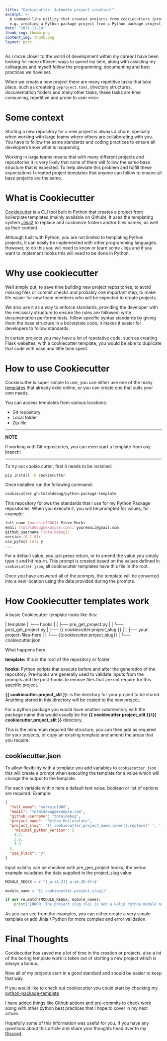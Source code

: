 ```yaml
---
title: "Cookiecutter: Automate project creation!"
excerpt: >-
  A command-line utility that creates projects from cookiecutters (project templates),
  e.g. creating a Python package project from a Python package project template.
date: '2021-11-10'
thumb_img: thumb.png
content_img: thumb.png
layout: post
---
```


As I move closer to the world of development within my career I have been
looking for more efficient ways to spend my time, along with assisting my colleagues
and myself follow the programming, documenting and best practices we have set.

When we create a new project there are many repetitive tasks that take place,
such as createing `pyproject.toml`, directory structures, documentation folders
and many other tasks, these tasks are time consuming, repetitive and prone to
user error.

# Some context

Starting a new repository for a new project is always a chore, specially when
working with large teams where others are collaborating with you. You have to
follow the same standards and coding practices to ensure all developers know
what is happening.

Working in large teams means that with many different projects and repositories
it is very likely that none of them will follow the same base structure that is
expected. To help aleviate this problem and fulfill these expectations I created
project templates that anyone can follow to ensure all base projects are the same.

# What is Cookiecutter

[Cookiecutter](https://github.com/cookiecutter/cookiecutter) is a CLI tool
built in Python that creates a project from boilerplate templates
(mainly available on Github). It uses the templating system
[Jinja2](https://jinja.palletsprojects.com/en/3.0.x/) to replace and customize folders and/or files names, as well as their content.

Although built with Python, you are not limited to templating Python projects,
it can easily be implemented with other programming languages. However, to do
this you will need to know or learn some Jinja and if you want to implement
hooks this will need to be done in Python.

# Why use cookiecutter

Well simply put, to save time building new project repositories, to avoid
missing files or commit checks and probably one important step, to make
life easier for new team members who will be expected to create projects.

We also use it as a way to enforce standards, providing the developer with
the necissary structure to ensure the rules are followed: write documentation
performe tests, follow specific syntax standards by giving them the base structure
in a boilerplate code, it makes it easier for developers to follow standards.

In certain projects you may have a lot of repetative code, such as creating Flask
websites, with a cookiecutter template, you would be able to duplicate that
code with ease and little time spent.

# How to use Cookiecutter

Cookiecutter is super simple to use, you can either use one of the many
[templates](https://github.com/totaldebug/python-package-template)
that already exist online, or you can create one that suits your own needs.

You can access templates from various locations:

- Git repository
- Local folder
- Zip file

---
**NOTE**

If working with Git repositories, you can even start a template from any branch!

---

To try out cookie cutter, first it needs to be installed:

```bash
pip install -U cookiecutter
```

Once installed run the following command:

```bash
cookiecutter gh:totaldebug/python-package-template
```
This repository follows the standards that I use for my Python Package repositories.
When you execute it, you will be prompted for values, for example:

```bash
full_name [marksie1988]: Steve Marks
email [totaldebug@example.com]: youremail@gmail.com
github_username [totaldebug]:
version [0.1.0]:
use_pytest [n]: y
...
```

For a default value, you just press return, or to amend the value you simply type
it and hit return. This prompt is created based on the values defined in
`cookiecutter.json`, all cookiecutter templates have this file in the root.

Once you have answered all of the prompts, the template will be converted into
a new location using the data provided during the prompts.

# How Cookiecutter templates work

A basic Cookiecutter template looks like this:

| template
| ├── hooks
| |   ├── pre_get_project.py
| |   └── post_get_project.py
| ├── {{ cookiecutter.project_slug }}
| |   ├── your-project-files-here
| |   └── {{cookiecutter.project_slug}}
| └── cookiecutter.json

What happens here:

**template:** this is the root of the repository or folder

**hooks:** Python scripts that execute before and after the generation of the repository. Pre-hooks are generally used to validate inputs from the prompts
and the post-hooks to remove files that are not require for this specific project.

**{{ cookiecutter.project_slit }}**: is the directory for your project to be stored.
Anything stored in this directory will be copied to the new project.

For a python package you would have another subdirectory with the package name
this would usually be the **{{ cookiecutter.project_slit }}/{{ cookiecutter.project_slit }}** directory.

This is the minumum required file structure, you can then add as required for
your projects, or copy an existing template and amend the areas that you require.

## cookiecutter.json

To allow flexibility with a template you add variables to ``cookiecutter.json``
this will create a prompt when executing the template for a value which will change
the output to the template.

For each variable within here a dafault text value, boolean or list of options
are required. Example:

```json
{
  "full_name": "marksie1988",
  "email": "totaldebug@example.com",
  "github_username": "totaldebug",
  "project_name": "Python Boilerplate",
  "project_slug": "{{ cookiecutter.project_name.lower().replace(' ', '_').replace('-', '_') }}",
    "minimal_python_version": [
    3.7,
    3.8,
    3.9
  ],
  "use_black": "y"
}
```

Input validity can be checked with pre_gen_project hooks, the below example valudates
the data supplied in the project_slug value:

```python
MODULE_REGEX = r'^[_a-zA-Z][_a-zA-Z0-9]+$'

module_name = '{{ cookiecutter.project_slug}}'

if not re.match(MODULE_REGEX, module_name):
    print('ERROR: The project slug (%s) is not a valid Python module name. Please do not use a - and use _ instead' % module_name)
```

As you can see from the examples, you can either create a very simple template
or add Jinja / Python for more complex and error validation.

# Final Thoughts

Cookiecutter has saved me a lot of time in the creation or projects, also a lot
of the boring template work is taken out of starting a new project which is
always a bonus.

Now all of my projects start in a good standard and should be easier to keep that way.

If you would like to check out cookiecutter you could start by checking my
[python-package-template](https://github.com/totaldebug/python-package-template)

I have added things like Github actions and pre-commits to check work along
with other python best practices that I hope to cover in my next article.


Hopefully some of this information was useful for you, If you have any questions
about this article and share your thoughts head over to my [Discord](https://discord.gg/6fmekudc8Q).
